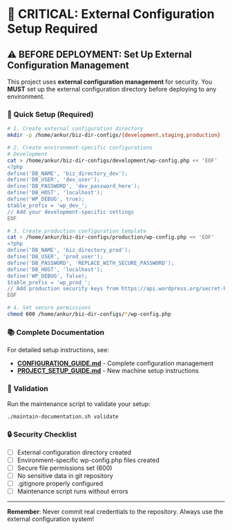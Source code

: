 # 🔐 CRITICAL: External Configuration Setup Required

## ⚠️ BEFORE DEPLOYMENT: Set Up External Configuration Management

This project uses **external configuration management** for security. You **MUST** set up the external configuration directory before deploying to any environment.

### 🚨 Quick Setup (Required)

```bash
# 1. Create external configuration directory
mkdir -p /home/ankur/biz-dir-configs/{development,staging,production}

# 2. Create environment-specific configurations
# Development
cat > /home/ankur/biz-dir-configs/development/wp-config.php << 'EOF'
<?php
define('DB_NAME', 'biz_directory_dev');
define('DB_USER', 'dev_user');
define('DB_PASSWORD', 'dev_password_here');
define('DB_HOST', 'localhost');
define('WP_DEBUG', true);
$table_prefix = 'wp_dev_';
// Add your development-specific settings
EOF

# 3. Create production configuration template
cat > /home/ankur/biz-dir-configs/production/wp-config.php << 'EOF'
<?php
define('DB_NAME', 'biz_directory_prod');
define('DB_USER', 'prod_user');
define('DB_PASSWORD', 'REPLACE_WITH_SECURE_PASSWORD');
define('DB_HOST', 'localhost');
define('WP_DEBUG', false);
$table_prefix = 'wp_prod_';
// Add production security keys from https://api.wordpress.org/secret-key/1.1/salt/
EOF

# 4. Set secure permissions
chmod 600 /home/ankur/biz-dir-configs/*/wp-config.php
```

### 📚 Complete Documentation

For detailed setup instructions, see:
- **[CONFIGURATION_GUIDE.md](CONFIGURATION_GUIDE.md)** - Complete configuration management
- **[PROJECT_SETUP_GUIDE.md](PROJECT_SETUP_GUIDE.md)** - New machine setup instructions

### 🔧 Validation

Run the maintenance script to validate your setup:
```bash
./maintain-documentation.sh validate
```

### 🔒 Security Checklist

- [ ] External configuration directory created
- [ ] Environment-specific wp-config.php files created  
- [ ] Secure file permissions set (600)
- [ ] No sensitive data in git repository
- [ ] .gitignore properly configured
- [ ] Maintenance script runs without errors

---

**Remember**: Never commit real credentials to the repository. Always use the external configuration system!
